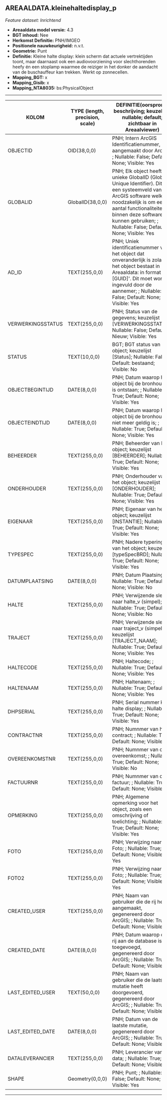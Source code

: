 ## AREAALDATA.kleinehaltedisplay_p

*Feature dataset: Inrichtend*


* __Areaaldata model versie:__ 4.3
* __BGT inhoud:__ Nee
* __Herkomst Definitie:__ PNH/IMGEO
* __Positionele nauwkeurigheid:__ n.v.t.
* __Geometrie:__ Punt
* __Definitie:__ Kleine halte display: klein scherm dat actuele vertrektijden toont, maar daarnaast ook een 
audiovoorziening voor slechthorenden heefy én een stoplamp waarmee de reiziger in het donker de aandacht van de 
buschauffeur kan trekken. Werkt op zonnecellen.
* __Mapping_BGT:__ x
* __Mapping_Gisib:__ x
* __Mapping_NTA8035:__ bs:PhysicalObject

***

|__KOLOM__                           |__TYPE (length, precision, scale)__           |__DEFINITIE__(oorsprong; beschrijving; keuzelijst; nullable; default; zichtbaar in Areaalviewer)|
|------                          	 |----          	                            |-----    |
|OBJECTID                            |OID(38,0,0)                                   |PNH; Intern ArcGIS Identificatienummer, aangemaakt door ArcGIS; ; Nullable: False; Default: None; Visible: Yes|
|GLOBALID                            |GlobalID(38,0,0)                              |PNH; Elk object heeft een unieke GlobalID (Global Unique Identifier). Dit is een systeemveld van de ArcGIS software welke noodzakelijk is om een aantal functionaliteiten binnen deze software te kunnen gebruiken; ; Nullable: False; Default: None; Visible: Yes|
|AD_ID                               |TEXT(255,0,0)                                 |PNH; Uniek identificatienummer voor het object dat onveranderlijk is zolang het object bestaat in Areaaldata: in format 'AD.[GUID]'. Dit moet worden ingevuld door de aannemer; ; Nullable: False; Default: None; Visible: Yes|
|VERWERKINGSSTATUS                   |TEXT(255,0,0)                                 |PNH; Status van de gegevens; keuzelijst [VERWERKINGSSTATUS]; Nullable: False; Default: Nieuw; Visible: Yes|
|STATUS                              |TEXT(10,0,0)                                  |BGT; BGT status van het object; keuzelijst [Status]; Nullable: False; Default: bestaand; Visible: No|
|OBJECTBEGINTIJD                     |DATE(8,0,0)                                   |PNH; Datum waarop het object bij de bronhouder is ontstaan; ; Nullable: True; Default: None; Visible: Yes|
|OBJECTEINDTIJD                      |DATE(8,0,0)                                   |PNH; Datum waarop het object bij de bronhouder niet meer geldig is; ; Nullable: True; Default: None; Visible: Yes|
|BEHEERDER                           |TEXT(255,0,0)                                 |PNH; Beheerder van het object; keuzelijst [BEHEERDER]; Nullable: True; Default: None; Visible: Yes|
|ONDERHOUDER                         |TEXT(255,0,0)                                 |PNH; Onderhouder van het object; keuzelijst [ONDERHOUDER]; Nullable: True; Default: None; Visible: Yes|
|EIGENAAR                            |TEXT(255,0,0)                                 |PNH; Eigenaar van het object; keuzelijst [INSTANTIE]; Nullable: True; Default: None; Visible: Yes|
|TYPESPEC                            |TEXT(255,0,0)                                 |PNH; Nadere typering van het object; keuzelijst [typeSpecBRD]; Nullable: True; Default: None; Visible: Yes|
|DATUMPLAATSING                      |DATE(8,0,0)                                   |PNH; Datum Plaatsing; ; Nullable: True; Default: None; Visible: No|
|HALTE                               |TEXT(255,0,0)                                 |PNH; Verwijzende sleutel naar halte_v (simpel); ; Nullable: True; Default: None; Visible: No|
|TRAJECT                             |TEXT(255,0,0)                                 |PNH; Verwijzende sleutel naar traject_v (simpel); keuzelijst [TRAJECT_NAAM]; Nullable: True; Default: None; Visible: Yes|
|HALTECODE                           |TEXT(255,0,0)                                 |PNH; Haltecode; ; Nullable: True; Default: None; Visible: Yes|
|HALTENAAM                           |TEXT(255,0,0)                                 |PNH; Haltenaam; ; Nullable: True; Default: None; Visible: Yes|
|DHPSERIAL                           |TEXT(255,0,0)                                 |PNH; Serial nummer klein halte display; ; Nullable: True; Default: None; Visible: Yes|
|CONTRACTNR                          |TEXT(255,0,0)                                 |PNH; Numnmer van het contract; ; Nullable: True; Default: None; Visible: No|
|OVEREENKOMSTNR                      |TEXT(255,0,0)                                 |PNH; Numnmer van de overeenkomst; ; Nullable: True; Default: None; Visible: No|
|FACTUURNR                           |TEXT(255,0,0)                                 |PNH; Numnmer van de factuur; ; Nullable: True; Default: None; Visible: No|
|OPMERKING                           |TEXT(255,0,0)                                 |PNH; Algemene opmerking voor het object, zoals een omschrijving of toelichting; ; Nullable: True; Default: None; Visible: Yes|
|FOTO                                |TEXT(255,0,0)                                 |PNH; Verwijzing naar Foto; ; Nullable: True; Default: None; Visible: Yes|
|FOTO2                               |TEXT(255,0,0)                                 |PNH; Verwijzing naar Foto; ; Nullable: True; Default: None; Visible: Yes|
|CREATED_USER                        |TEXT(255,0,0)                                 |PNH; Naam van gebruiker die de rij heeft aangemaakt, gegenereerd door ArcGIS; ; Nullable: True; Default: None; Visible: No|
|CREATED_DATE                        |DATE(8,0,0)                                   |PNH; Datum waarop de rij aan de database is toegevoegd, gegenereerd door ArcGIS; ; Nullable: True; Default: None; Visible: No|
|LAST_EDITED_USER                    |TEXT(50,0,0)                                  |PNH; Naam van gebruiker die de laatste mutatie heeft doorgevoerd, gegenereerd door ArcGIS; ; Nullable: True; Default: None; Visible: No|
|LAST_EDITED_DATE                    |DATE(8,0,0)                                   |PNH; Datum van de laatste mutatie, gegenereerd door ArcGIS; ; Nullable: True; Default: None; Visible: No|
|DATALEVERANCIER                     |TEXT(255,0,0)                                 |PNH; Leverancier van de data; ; Nullable: True; Default: None; Visible: No|
|SHAPE                               |Geometry(0,0,0)                               |PNH; Punt; ; Nullable: False; Default: None; Visible: Yes|

***
